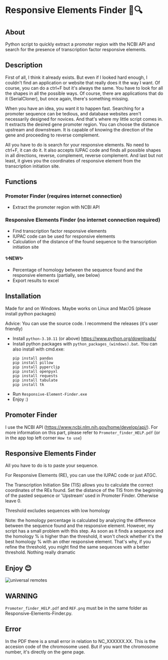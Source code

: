 # Responsive Elements Finder 🧬🔍

## About

Python script to quickly extract a promoter region with the NCBI API and search for the presence of transcription factor responsive elements.

## Description

First of all, I think it already exists. But even if I looked hard enough, I couldn't find an application or website that really does it the way I want. Of course, you can do a ctrl+F but it's always the same. You have to look for all the shapes in all the possible ways. Of course, there are applications that do it (SerialCloner), but once again, there's something missing. 

When you have an idea, you want it to happen fast. Searching for a promoter sequence can be tedious, and database websites aren't necessarily designed for novices. And that's where my little script comes in. It extracts the desired gene promoter region. You can choose the distance upstream and downstream. It is capable of knowing the direction of the gene and proceeding to reverse complement.

All you have to do is search for your responsive elements. No need to ctrl+F, it can do it. It also accepts IUPAC code and finds all possible shapes in all directions, reverse, complement, reverse complement. And last but not least, it gives you the coordinates of responsive element from the transcription initiation site.

## Functions
### Promoter Finder (requires internet connection)
- Extract the promoter region with NCBI API

### Responsive Elements Finder (no internet connection required)
- Find transcription factor responsive elements
- IUPAC code can be used for responsive elements
- Calculation of the distance of the found sequence to the transcription initiation site

#### ✨NEW✨
- Percentage of homology between the sequence found and the responsive elements (partially, see below)
- Export results to excel

## Installation
Made for and on Windows. Maybe works on Linux and MacOS (please install python packages)

Advice: You can use the source code. I recommend the releases (it's user friendly)

- Install ``python-3.10.11`` (or above) https://www.python.org/downloads/
- Install python packages with ``python_packages_(windows).bat``. You can also install with cmd.exe:
    ```shell
    pip install pandas
    pip install pillow
    pip install pyperclip
    pip install openpyxl
    pip install requests
    pip install tabulate
    pip install tk
    ```
- Run ``Responsive-Element-Finder.exe``
- Enjoy :)

## Promoter Finder

I use the NCBI API (https://www.ncbi.nlm.nih.gov/home/develop/api/). For more information on this part, please refer to ``Promoter_finder_HELP.pdf`` (or in the app top left corner ``How to use``)

## Responsive Elements Finder

All you have to do is to paste  your sequence.

For Responsive Elements (RE), you can use the IUPAC code or just ATGC.

The Transcription Initiation Site (TIS) allows you to calculate the correct coordinates of the REs found. Set the distance of the TIS from the beginning of the pasted sequence or 'Upstream' used in Promoter Finder. Otherwise leave 0.

Threshold excludes sequences with low homology

Note: the homology percentage is calculated by analyzing the difference between the sequence found and the responsive element. However, my script has a small problem with this step. As soon as it finds a sequence and the homology % is higher than the threshold, it won't check whether it's the best homology % with an other responsive element. That's why, if you refine the threshold, you might find the same sequences with a better threshold. Nothing really dramatic

## Enjoy 😊

![universal remotes](https://raw.githubusercontent.com/Jumitti/Responsive-Elements-Finder/main/img/Responsive%20Elements%20Finder-v2.png)

## WARNING

``Promoter_finder_HELP.pdf`` and ``REF.png`` must be in the same folder as Responsive-Elements-Finder.py.

## Error

In the PDF there is a small error in relation to NC_XXXXXX.XX. This is the accesion code of the chromosome used. But if you want the chromosome number, it's directly on the gene page.

